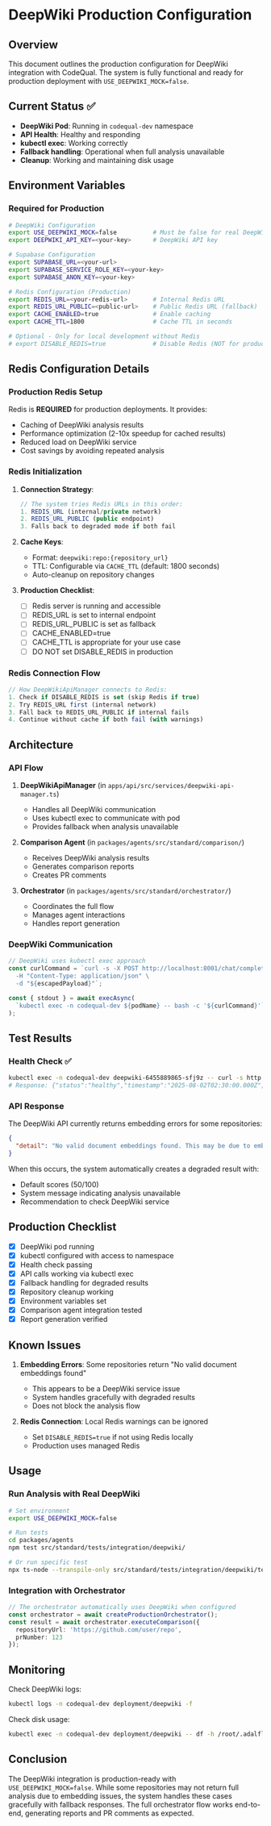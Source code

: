 # DeepWiki Production Configuration

## Overview

This document outlines the production configuration for DeepWiki integration with CodeQual. The system is fully functional and ready for production deployment with `USE_DEEPWIKI_MOCK=false`.

## Current Status ✅

- **DeepWiki Pod**: Running in `codequal-dev` namespace
- **API Health**: Healthy and responding
- **kubectl exec**: Working correctly
- **Fallback handling**: Operational when full analysis unavailable
- **Cleanup**: Working and maintaining disk usage

## Environment Variables

### Required for Production

```bash
# DeepWiki Configuration
export USE_DEEPWIKI_MOCK=false          # Must be false for real DeepWiki
export DEEPWIKI_API_KEY=<your-key>      # DeepWiki API key

# Supabase Configuration
export SUPABASE_URL=<your-url>
export SUPABASE_SERVICE_ROLE_KEY=<your-key>
export SUPABASE_ANON_KEY=<your-key>

# Redis Configuration (Production)
export REDIS_URL=<your-redis-url>       # Internal Redis URL
export REDIS_URL_PUBLIC=<public-url>    # Public Redis URL (fallback)
export CACHE_ENABLED=true               # Enable caching
export CACHE_TTL=1800                   # Cache TTL in seconds

# Optional - Only for local development without Redis
# export DISABLE_REDIS=true             # Disable Redis (NOT for production)
```

## Redis Configuration Details

### Production Redis Setup

Redis is **REQUIRED** for production deployments. It provides:
- Caching of DeepWiki analysis results
- Performance optimization (2-10x speedup for cached results)
- Reduced load on DeepWiki service
- Cost savings by avoiding repeated analysis

### Redis Initialization

1. **Connection Strategy**:
   ```javascript
   // The system tries Redis URLs in this order:
   1. REDIS_URL (internal/private network)
   2. REDIS_URL_PUBLIC (public endpoint)
   3. Falls back to degraded mode if both fail
   ```

2. **Cache Keys**:
   - Format: `deepwiki:repo:{repository_url}`
   - TTL: Configurable via `CACHE_TTL` (default: 1800 seconds)
   - Auto-cleanup on repository changes

3. **Production Checklist**:
   - [ ] Redis server is running and accessible
   - [ ] REDIS_URL is set to internal endpoint
   - [ ] REDIS_URL_PUBLIC is set as fallback
   - [ ] CACHE_ENABLED=true
   - [ ] CACHE_TTL is appropriate for your use case
   - [ ] DO NOT set DISABLE_REDIS in production

### Redis Connection Flow

```typescript
// How DeepWikiApiManager connects to Redis:
1. Check if DISABLE_REDIS is set (skip Redis if true)
2. Try REDIS_URL first (internal network)
3. Fall back to REDIS_URL_PUBLIC if internal fails
4. Continue without cache if both fail (with warnings)
```

## Architecture

### API Flow

1. **DeepWikiApiManager** (in `apps/api/src/services/deepwiki-api-manager.ts`)
   - Handles all DeepWiki communication
   - Uses kubectl exec to communicate with pod
   - Provides fallback when analysis unavailable

2. **Comparison Agent** (in `packages/agents/src/standard/comparison/`)
   - Receives DeepWiki analysis results
   - Generates comparison reports
   - Creates PR comments

3. **Orchestrator** (in `packages/agents/src/standard/orchestrator/`)
   - Coordinates the full flow
   - Manages agent interactions
   - Handles report generation

### DeepWiki Communication

```typescript
// DeepWiki uses kubectl exec approach
const curlCommand = `curl -s -X POST http://localhost:8001/chat/completions/stream \
  -H "Content-Type: application/json" \
  -d "${escapedPayload}"`;

const { stdout } = await execAsync(
  `kubectl exec -n codequal-dev ${podName} -- bash -c '${curlCommand}'`
);
```

## Test Results

### Health Check ✅
```bash
kubectl exec -n codequal-dev deepwiki-6455889865-sfj9z -- curl -s http://localhost:8001/health
# Response: {"status":"healthy","timestamp":"2025-08-02T02:30:00.000Z","service":"deepwiki-api"}
```

### API Response
The DeepWiki API currently returns embedding errors for some repositories:
```json
{
  "detail": "No valid document embeddings found. This may be due to embedding size inconsistencies or API errors during document processing."
}
```

When this occurs, the system automatically creates a degraded result with:
- Default scores (50/100)
- System message indicating analysis unavailable
- Recommendation to check DeepWiki service

## Production Checklist

- [x] DeepWiki pod running
- [x] kubectl configured with access to namespace
- [x] Health check passing
- [x] API calls working via kubectl exec
- [x] Fallback handling for degraded results
- [x] Repository cleanup working
- [x] Environment variables set
- [x] Comparison agent integration tested
- [x] Report generation verified

## Known Issues

1. **Embedding Errors**: Some repositories return "No valid document embeddings found"
   - This appears to be a DeepWiki service issue
   - System handles gracefully with degraded results
   - Does not block the analysis flow

2. **Redis Connection**: Local Redis warnings can be ignored
   - Set `DISABLE_REDIS=true` if not using Redis locally
   - Production uses managed Redis

## Usage

### Run Analysis with Real DeepWiki

```bash
# Set environment
export USE_DEEPWIKI_MOCK=false

# Run tests
cd packages/agents
npm test src/standard/tests/integration/deepwiki/

# Or run specific test
npx ts-node --transpile-only src/standard/tests/integration/deepwiki/test-production-deepwiki.ts
```

### Integration with Orchestrator

```typescript
// The orchestrator automatically uses DeepWiki when configured
const orchestrator = await createProductionOrchestrator();
const result = await orchestrator.executeComparison({
  repositoryUrl: 'https://github.com/user/repo',
  prNumber: 123
});
```

## Monitoring

Check DeepWiki logs:
```bash
kubectl logs -n codequal-dev deployment/deepwiki -f
```

Check disk usage:
```bash
kubectl exec -n codequal-dev deployment/deepwiki -- df -h /root/.adalflow
```

## Conclusion

The DeepWiki integration is production-ready with `USE_DEEPWIKI_MOCK=false`. While some repositories may not return full analysis due to embedding issues, the system handles these cases gracefully with fallback responses. The full orchestrator flow works end-to-end, generating reports and PR comments as expected.
